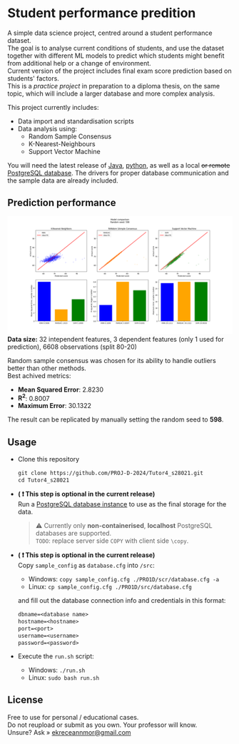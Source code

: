 # Student performance predition
A simple data science project, centred around a student performance dataset.<br/>
The goal is to analyse current conditions of students, and use the dataset together with different ML models to predict which students might benefit from additional help or a change of environment.<br/>
Current version of the project includes final exam score prediction based on students' factors.<br/>
This is a *practice project* in preparation to a diploma thesis, on the same topic, which will include a larger database and more complex analysis.

This project currently includes:
* Data import and standardisation scripts
* Data analysis using:
    * Random Sample Consensus
    * K-Nearest-Neighbours
    * Support Vector Machine

You will need the latest release of [Java](https://www.java.com/download), [python](https://www.python.org/downloads/), as well as a local ~~or remote~~ [PostgreSQL database](https://www.postgresql.org/). The drivers for proper database communication and the sample data are already included.

## Prediction performance
![performance analysis chart](analysis%20chart.png)
**Data size:** 32 intependent features, 3 dependent features (only 1 used for prediction), 6608 observations (split 80-20)

Random sample consensus was chosen for its ability to handle outliers better than other methods.<br/>
Best achived metrics:
* **Mean Squared Error**: 2.8230
* **R<sup>2</sup>**: 0.8007
* **Maximum Error**: 30.1322

The result can be replicated by manually setting the random seed to **598**.

## Usage
* Clone this repository
    ```console
    git clone https://github.com/PROJ-D-2024/Tutor4_s28021.git
    cd Tutor4_s28021
    ```
* **( :heavy_exclamation_mark: This step is optional in the current release)** <br/>Run a [PostgreSQL database instance](https://www.postgresql.org/) to use as the final storage for the data. 

  > :warning: Currently only **non-containerised**, **localhost** PostgreSQL databases are supported.<br/>
  `TODO`: replace server side `COPY` with client side `\copy`.
* **( :heavy_exclamation_mark: This step is optional in the current release)** <br/>Copy `sample_config` as `database.cfg` into `/src`:
    * Windows: `copy sample_config.cfg ./PRO1D/scr/database.cfg -a`
    * Linux: `cp sample_config.cfg ./PRO1D/src/database.cfg`

    and fill out the database connection info and credentials in this format:
    ```properties
    dbname=<database name>
    hostname=<hostname>
    port=<port>
    username=<username>
    password=<password>
    ```
* Execute the `run.sh` script:
    * Windows: `./run.sh`
    * Linux: `sudo bash run.sh`

## License
Free to use for personal / educational cases. <br/> 
Do not reupload or submit as you own. Your professor will know.<br/>
Unsure? Ask » ekreceannmor@gmail.com
